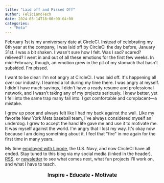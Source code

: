 ```yaml
---
title: "Laid off and Pissed Off"
author: FelicianoTech
date: 2024-03-14T18:00:00-04:00
categories:
  - "Meta"
---
```


February 1st is my anniversary date at CircleCI.
Instead of celebrating my 8th year at the company, I was laid off by CircleCI the day before, January 31st.
I was a bit shaken. I wasn't sure how I felt.
Was I sad? scared? relieved?
I went in and out of all these emotions for the first few weeks.
In mid-February, though, an emotion grew in the pit of my stomach that hasn't subsided.
I'm pissed.

I want to be clear: I'm not angry at CircleCI.
I was laid off.
It's happening all over our industry.
I learned a lot during my time there.
I was angry at myself.
I didn't have much savings, I didn't have a ready resume and professional network, and I wasn't taking any of my projects seriously.
I knew better, yet I fell into the same trap many fall into.
I got comfortable and complacent—a mistake.

I grew up poor and always felt like I had my back against the wall.
Like my favorite New York Mets baseball team, I've always considered myself an underdog.
I grew to accept the hand life gave me and use it to motivate me.
It was myself against the world.
I'm angry that I lost my way.
It's okay now because I am doing something about it.
I feel that "fire" in me again for the first time in many years.

My time [employed with Linode](/blog/leaving-linode-best-job-ive-yet/), the U.S. Navy, and now CircleCI have all ended.
Stay tuned to this blog via my social media (linked in the header), [RSS](/blog/index.xml), or [newsletter](/newsletter/) to see what comes next, what fun projects I'll work on, and what I have to teach.

<p style="text-align: center;font-size: larger;font-weight: bold">Inspire &bull; Educate &bull; Motivate</p>
